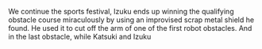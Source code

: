 We continue the sports festival, Izuku ends up winning the qualifying obstacle course miraculously by using an improvised scrap metal shield he found. He used it to cut off the arm of one of the first robot obstacles. And in the last obstacle, while Katsuki and  Izuku